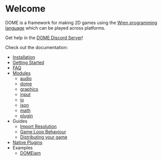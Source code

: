 Welcome
============

DOME is a framework for making 2D games using the [Wren programming language](http://wren.io) which can be played across platforms.

Get help in the [DOME Discord Server](https://discord.gg/Py96zeH)!

Check out the documentation:

* [Installation](installation)
* [Getting Started](getting-started)
* [FAQ](faq)
* [Modules](modules/)
  * [audio](modules/audio)
  * [dome](modules/dome)
  * [graphics](modules/graphics)
  * [input](modules/input)
  * [io](modules/io)
  * [json](modules/json)
  * [math](modules/math)
  * [plugin](modules/plugin)
* Guides
  * [Import Resolution](guides/module-imports)
  * [Game Loop Behaviour](guides/game-loop)
  * [Distributing your game](guides/distribution)
* [Native Plugins](plugins/)
* Examples
  * [DOMEjam](https://itch.io/jam/domejam)
